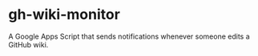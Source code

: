# gh-wiki-monitor
A Google Apps Script that sends notifications whenever someone edits a GitHub wiki.
